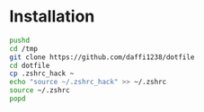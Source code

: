 # Installation

```bash
pushd
cd /tmp
git clone https://github.com/daffi1238/dotfile
cd dotfile
cp .zshrc_hack ~
echo "source ~/.zshrc_hack" >> ~/.zshrc
source ~/.zshrc
popd
```

